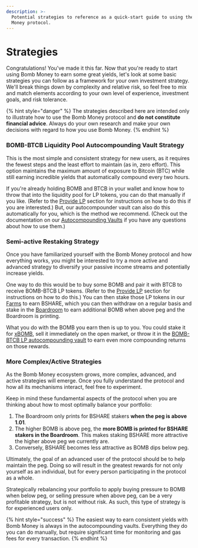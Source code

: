 ```yaml
---
description: >-
  Potential strategies to reference as a quick-start guide to using the Bomb
  Money protocol.
---
```


# Strategies

Congratulations! You've made it this far. Now that you're ready to start using Bomb Money to earn some great yields, let's look at some basic strategies you can follow as a framework for your own investment strategy. We'll break things down by complexity and relative risk, so feel free to mix and match elements according to your own level of experience, investment goals, and risk tolerance.

{% hint style="danger" %}
The strategies described here are intended only to illustrate how to use the Bomb Money protocol and **do not constitute financial advice**. Always do your own research and make your own decisions with regard to how you use Bomb Money.
{% endhint %}

### **BOMB-BTCB Liquidity Pool Autocompounding Vault Strategy**

This is the most simple and consistent strategy for new users, as it requires the fewest steps and the least effort to maintain (as in, zero effort). This option maintains the maximum amount of exposure to Bitcoin (BTC) while still earning incredible yields that automatically compound every two hours.

If you're already holding BOMB and BTCB in your wallet and know how to throw that into the liquidity pool for LP tokens, you can do that manually if you like. (Refer to the [Provide LP](../../helpful-guides/provide-lp.md) section for instructions on how to do this if you are interested.) But, our autocompounder vault can also do this automatically for you, which is the method we recommend. (Check out the documentation on our [Autocompounding Vaults](../../protocol/autocompounding-vaults.md) if you have any questions about how to use them.)

### Semi-active Restaking Strategy

Once you have familiarized yourself with the Bomb Money protocol and how everything works, you might be interested to try a more active and advanced strategy to diversify your passive income streams and potentially increase yields.

One way to do this would be to buy some BOMB and pair it with BTCB to receive BOMB-BTCB LP tokens. (Refer to the [Provide LP](../../helpful-guides/provide-lp.md) section for instructions on how to do this.) You can then stake those LP tokens in our [Farms](../../protocol/farms.md) to earn BSHARE, which you can then withdraw on a regular basis and stake in the [Boardroom](../../protocol/boardroom.md) to earn additional BOMB when above peg and the Boardroom is printing.

What you do with the BOMB you earn then is up to you. You could stake it for [xBOMB](../../protocol/xbomb-bomb-staking.md), sell it immediately on the open market, or throw it in the [BOMB-BTCB LP autocompounding vault](../../protocol/autocompounding-vaults.md) to earn even more compounding returns on those rewards.

### **More Complex/Active Strategies**

As the Bomb Money ecosystem grows, more complex, advanced, and active strategies will emerge. Once you fully understand the protocol and how all its mechanisms interact, feel free to experiment.

Keep in mind these fundamental aspects of the protocol when you are thinking about how to most optimally balance your portfolio:

1. The Boardroom only prints for BSHARE stakers **when the peg is above 1.01**.
2. The higher BOMB is above peg, the **more BOMB is printed for BSHARE stakers in the Boardroom**. This makes staking BSHARE more attractive the higher above peg we currently are.
3. Conversely, BSHARE becomes less attractive as BOMB dips below peg.

Ultimately, the goal of an advanced user of the protocol should be to help maintain the peg. Doing so will result in the greatest rewards for not only yourself as an individual, but for every person participating in the protocol as a whole.

Strategically rebalancing your portfolio to apply buying pressure to BOMB when below peg, or selling pressure when above peg, can be a very profitable strategy, but is not without risk. As such, this type of strategy is for experienced users only.

{% hint style="success" %}
The easiest way to earn consistent yields with Bomb Money is always in the autocompounding vaults. Everything they do you can do manually, but require significant time for monitoring and gas fees for every transaction.
{% endhint %}
